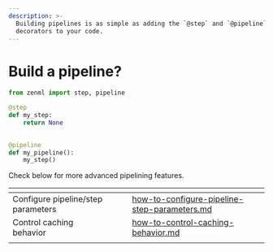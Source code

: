 ```yaml
---
description: >-
  Building pipelines is as simple as adding the `@step` and `@pipeline`
  decorators to your code.
---
```


# Build a pipeline?

```python
from zenml import step, pipeline

@step 
def my_step:
    return None
    

@pipeline
def my_pipeline():
    my_step()
```

Check below for more advanced pipelining features.

<table data-view="cards"><thead><tr><th></th><th></th><th></th><th data-hidden data-card-target data-type="content-ref"></th></tr></thead><tbody><tr><td>Configure pipeline/step parameters</td><td></td><td></td><td><a href="how-to-configure-pipeline-step-parameters.md">how-to-configure-pipeline-step-parameters.md</a></td></tr><tr><td>Control caching behavior</td><td></td><td></td><td><a href="how-to-control-caching-behavior.md">how-to-control-caching-behavior.md</a></td></tr><tr><td></td><td></td><td></td><td></td></tr></tbody></table>
